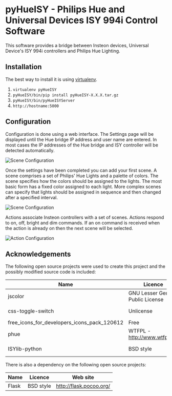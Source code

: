 # pyHueISY - Philips Hue and Universal Devices ISY 994i Control Software

This software provides a bridge between Insteon devices, Universal Device's ISY 994i controllers and Philips Hue 
Lighting.

## Installation

The best way to install it is using [virtualenv](https://pypi.python.org/pypi/virtualenv).

1. `virtualenv pyHueISY`
2. `pyHueISY/bin/pip install pyHueISY-X.X.X.tar.gz`
3. `pyHueISY/bin/pyHueISYServer`
4. `http://hostname:5000`

## Configuration

Configuration is done using a web interface.  The Settings page will be displayed until the Hue bridge IP address and 
user name are entered.  In most cases the IP addresses of the Hue bridge and ISY controller will be detected 
automatically.

![Scene Configuration](http://open-sw.github.io/pyHueISY/images/settings.png)

Once the settings have been completed you can add your first scene.  A scene comprises a set of Philips' Hue Lights and
a palette of colors.  The scene specifies how the colors should be assigned to the lights.  The most basic form has a 
fixed color assigned to each light.  More complex scenes can specify that lights should be assigned in sequence and then
changed after a specified interval.

![Scene Configuration](http://open-sw.github.io/pyHueISY/images/scene.png)

Actions associate Insteon controllers with a set of scenes.  Actions respond to on, off, bright and dim commands.  If an
on command is received when the action is already on then the next scene will be selected.

![Action Configuration](http://open-sw.github.io/pyHueISY/images/action.png)

## Acknowledgements

The following open source projects were used to create this project and the possibly modified source code is included:

| Name                                          | Licence                           | Web site
| --------------------------------------------- | --------------------------------- | -------------------------------------------
| jscolor                                       | GNU Lesser General Public License | http://jscolor.com
| css-toggle-switch                             | Unlicense                         | https://github.com/ghinda/css-toggle-switch
| free_icons_for_developers_icons_pack_120612   | Free                              | http://www.all-free-download.com/
| phue                                          | WTFPL - http://www.wtfpl.net      | https://github.com/studioimaginaire/phue
| ISYlib-python                                 | BSD style                         | https://github.com/evilpete/ISYlib-python

There is also a dependency on the following open source projects:

| Name                                          | Licence                           | Web site
| --------------------------------------------- | --------------------------------- | -------------------------------------------
| Flask                                         | BSD style                         | http://flask.pocoo.org/
